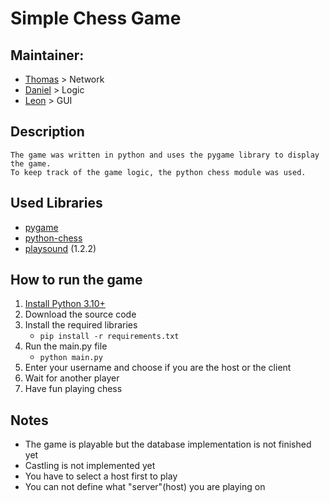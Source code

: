 # Simple Chess Game 

## Maintainer:
* [Thomas](https://github.com/Thomas1q) > Network
* [Daniel](https://github.com/dpfurners) > Logic
* [Leon](https://github.com/Delano1q) > GUI

## Description
    The game was written in python and uses the pygame library to display the game.
    To keep track of the game logic, the python chess module was used.


## Used Libraries
* [pygame](https://www.pygame.org/news)
* [python-chess](https://python-chess.readthedocs.io/en/latest/)
* [playsound](https://pypi.org/project/playsound/) (1.2.2)


## How to run the game
1. [Install Python 3.10+](https://www.python.org/downloads/release/python-3109/)
2. Download the source code
3. Install the required libraries
    * `pip install -r requirements.txt`
4. Run the main.py file
    * `python main.py`
5. Enter your username and choose if you are the host or the client
6. Wait for another player
7. Have fun playing chess


## Notes
* The game is playable but the database implementation is not finished yet
* Castling is not implemented yet
* You have to select a host first to play
* You can not define what "server"(host) you are playing on